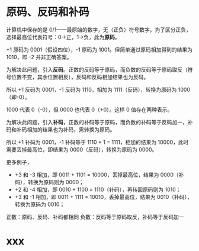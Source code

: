 # 原码、反码和补码
计算机中保存的是 0/1——最原始的数字，无（正负）符号数字。为了区分正负，选择最高位代表符号：0->正，1->负，此为**原码**。

+1 原码为 0001（假设四位），-1 原码为 1001。但简单通过原码相加得到的结果为 1010，即 -2 并非正确答案。

为解决此问题，引入**反码**。正数的反码等于原码，而负数的反码等于原码取反（符号位置不变，其余位置相反），反码和反码相加结果也为反码。

所以 +1 反码为 0001，-1 反码为 1110，相加为 1111（反码），转换为原码为 1000（即-0）。

1000 代表 0（-0），但 0000 也代表 0（+0）。这样 0 值存在两种表示。

为解决此问题，引入**补码**，正数的补码等于原码，而负数的补码等于反码加一，补码和补码相加的结果也为补码，需转换为原码。

所以 +1 补码为 0001，-1 补码等于 1110 + 1 = 1111，相加的结果为 10000，此时需要丢掉最高位，即结果为 0000（反码），转换为原码为 0000。

更多例子，
- +3 和 -3 相加，即 0011 + 1101 = 10000，丢掉最高位，结果为 0000（补码），转换为原码则为 0000；
- +2 和 -4 相加，即 0010 + 1100 = 1110（补码），再转回原码则为 1010；
- +3 和 -1 相加，即 0011 + 1111 = 10010，丢掉最高位，结果为 0010（补码），转换为原码为 0010；

正数：原码、反码、补码都相同
负数：反码等于原码取反，补码等于反码加一

# xxx